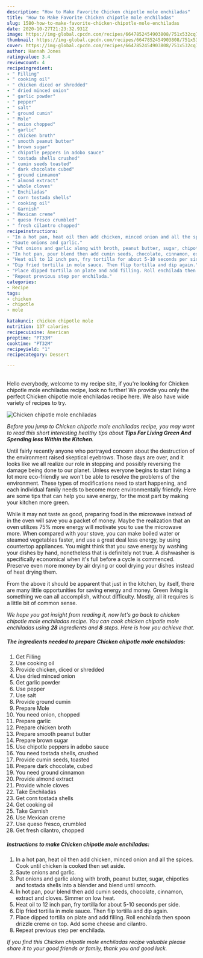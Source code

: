 ```yaml
---
description: "How to Make Favorite Chicken chipotle mole enchiladas"
title: "How to Make Favorite Chicken chipotle mole enchiladas"
slug: 1580-how-to-make-favorite-chicken-chipotle-mole-enchiladas
date: 2020-10-27T21:23:32.931Z
image: https://img-global.cpcdn.com/recipes/6647852454903808/751x532cq70/chicken-chipotle-mole-enchiladas-recipe-main-photo.jpg
thumbnail: https://img-global.cpcdn.com/recipes/6647852454903808/751x532cq70/chicken-chipotle-mole-enchiladas-recipe-main-photo.jpg
cover: https://img-global.cpcdn.com/recipes/6647852454903808/751x532cq70/chicken-chipotle-mole-enchiladas-recipe-main-photo.jpg
author: Hannah Jones
ratingvalue: 3.4
reviewcount: 4
recipeingredient:
- " Filling"
- " cooking oil"
- " chicken diced or shredded"
- " dried minced onion"
- " garlic powder"
- " pepper"
- " salt"
- " ground cumin"
- " Mole"
- " onion chopped"
- " garlic"
- " chicken broth"
- " smooth peanut butter"
- " brown sugar"
- " chipotle peppers in adobo sauce"
- " tostada shells crushed"
- " cumin seeds toasted"
- " dark chocolate cubed"
- " ground cinnamon"
- " almond extract"
- " whole cloves"
- " Enchiladas"
- " corn tostada shells"
- " cooking oil"
- " Garnish"
- " Mexican creme"
- " queso fresco crumbled"
- " fresh cilantro chopped"
recipeinstructions:
- "In a hot pan, heat oil then add chicken, minced onion and all the spices. Cook until chicken is cooked then set aside."
- "Saute onions and garlic."
- "Put onions and garlic along with broth, peanut butter, sugar, chipotles and tostada shells into a blender and blend until smooth."
- "In hot pan, pour blend then add cumin seeds, chocolate, cinnamon, extract and cloves. Simmer on low heat."
- "Heat oil to 12 inch pan, fry tortilla for about 5-10 seconds per side."
- "Dip fried tortilla in mole sauce. Then flip tortilla and dip again."
- "Place dipped tortilla on plate and add filling. Roll enchilada then spoon drizzle creme on top. Add some cheese and cilantro."
- "Repeat previous step per enchilada."
categories:
- Recipe
tags:
- chicken
- chipotle
- mole

katakunci: chicken chipotle mole 
nutrition: 137 calories
recipecuisine: American
preptime: "PT33M"
cooktime: "PT32M"
recipeyield: "1"
recipecategory: Dessert

---
```

<br>
Hello everybody, welcome to my recipe site, if you're looking for Chicken chipotle mole enchiladas recipe, look no further! We provide you only the perfect Chicken chipotle mole enchiladas recipe here. We also have wide variety of recipes to try.
<br>


![Chicken chipotle mole enchiladas](https://img-global.cpcdn.com/recipes/6647852454903808/751x532cq70/chicken-chipotle-mole-enchiladas-recipe-main-photo.jpg)

<i>Before you jump to Chicken chipotle mole enchiladas recipe, you may want to read this short interesting healthy tips about 
<strong>Tips For Living Green And Spending less Within the Kitchen</strong>.</i>
</br>

Until fairly recently anyone who portrayed concern about the destruction of the environment raised skeptical eyebrows. Those days are over, and it looks like we all realize our role in stopping and possibly reversing the damage being done to our planet. Unless everyone begins to start living a lot more eco-friendly we won't be able to resolve the problems of the environment. These types of modifications need to start happening, and each individual family needs to become more environmentally friendly. Here are some tips that can help you save energy, for the most part by making your kitchen more green.

While it may not taste as good, preparing food in the microwave instead of in the oven will save you a packet of money. Maybe the realization that an oven utilizes 75% more energy will motivate you to use the microwave more. When compared with your stove, you can make boiled water or steamed vegetables faster, and use a great deal less energy, by using countertop appliances. You might think that you save energy by washing your dishes by hand, nonetheless that is definitely not true. A dishwasher is specifically economical when it's full before a cycle is commenced. Preserve even more money by air drying or cool drying your dishes instead of heat drying them.

From the above it should be apparent that just in the kitchen, by itself, there are many little opportunities for saving energy and money. Green living is something we can all accomplish, without difficulty. Mostly, all it requires is a little bit of common sense.


<i>We hope you got insight from reading it, now let's go back to chicken chipotle mole enchiladas recipe. You can cook chicken chipotle mole enchiladas using <strong>28</strong> ingredients and <strong>8</strong> steps. Here is how you achieve that.
</i>

##### The ingredients needed to prepare Chicken chipotle mole enchiladas:

1. Get  Filling
1. Use  cooking oil
1. Provide  chicken, diced or shredded
1. Use  dried minced onion
1. Get  garlic powder
1. Use  pepper
1. Use  salt
1. Provide  ground cumin
1. Prepare  Mole
1. You need  onion, chopped
1. Prepare  garlic
1. Prepare  chicken broth
1. Prepare  smooth peanut butter
1. Prepare  brown sugar
1. Use  chipotle peppers in adobo sauce
1. You need  tostada shells, crushed
1. Provide  cumin seeds, toasted
1. Prepare  dark chocolate, cubed
1. You need  ground cinnamon
1. Provide  almond extract
1. Provide  whole cloves
1. Take  Enchiladas
1. Get  corn tostada shells
1. Get  cooking oil
1. Take  Garnish
1. Use  Mexican creme
1. Use  queso fresco, crumbled
1. Get  fresh cilantro, chopped


##### Instructions to make Chicken chipotle mole enchiladas:

1. In a hot pan, heat oil then add chicken, minced onion and all the spices. Cook until chicken is cooked then set aside.
1. Saute onions and garlic.
1. Put onions and garlic along with broth, peanut butter, sugar, chipotles and tostada shells into a blender and blend until smooth.
1. In hot pan, pour blend then add cumin seeds, chocolate, cinnamon, extract and cloves. Simmer on low heat.
1. Heat oil to 12 inch pan, fry tortilla for about 5-10 seconds per side.
1. Dip fried tortilla in mole sauce. Then flip tortilla and dip again.
1. Place dipped tortilla on plate and add filling. Roll enchilada then spoon drizzle creme on top. Add some cheese and cilantro.
1. Repeat previous step per enchilada.


<i>If you find this Chicken chipotle mole enchiladas recipe valuable please share it to your good friends or family, thank you and good luck.</i>
